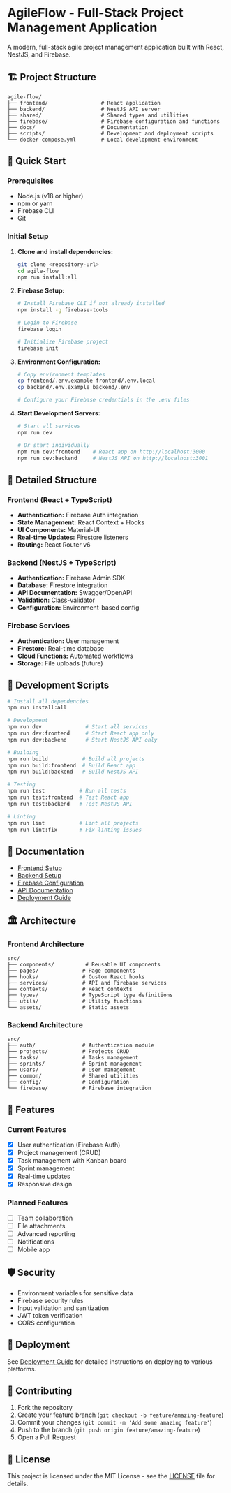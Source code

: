 # AgileFlow - Full-Stack Project Management Application

A modern, full-stack agile project management application built with React, NestJS, and Firebase.

## 🏗️ Project Structure

```
agile-flow/
├── frontend/                 # React application
├── backend/                  # NestJS API server
├── shared/                   # Shared types and utilities
├── firebase/                 # Firebase configuration and functions
├── docs/                     # Documentation
├── scripts/                  # Development and deployment scripts
└── docker-compose.yml        # Local development environment
```

## 🚀 Quick Start

### Prerequisites

- Node.js (v18 or higher)
- npm or yarn
- Firebase CLI
- Git

### Initial Setup

1. **Clone and install dependencies:**
   ```bash
   git clone <repository-url>
   cd agile-flow
   npm run install:all
   ```

2. **Firebase Setup:**
   ```bash
   # Install Firebase CLI if not already installed
   npm install -g firebase-tools
   
   # Login to Firebase
   firebase login
   
   # Initialize Firebase project
   firebase init
   ```

3. **Environment Configuration:**
   ```bash
   # Copy environment templates
   cp frontend/.env.example frontend/.env.local
   cp backend/.env.example backend/.env
   
   # Configure your Firebase credentials in the .env files
   ```

4. **Start Development Servers:**
   ```bash
   # Start all services
   npm run dev
   
   # Or start individually
   npm run dev:frontend    # React app on http://localhost:3000
   npm run dev:backend     # NestJS API on http://localhost:3001
   ```

## 📁 Detailed Structure

### Frontend (React + TypeScript)
- **Authentication:** Firebase Auth integration
- **State Management:** React Context + Hooks
- **UI Components:** Material-UI
- **Real-time Updates:** Firestore listeners
- **Routing:** React Router v6

### Backend (NestJS + TypeScript)
- **Authentication:** Firebase Admin SDK
- **Database:** Firestore integration
- **API Documentation:** Swagger/OpenAPI
- **Validation:** Class-validator
- **Configuration:** Environment-based config

### Firebase Services
- **Authentication:** User management
- **Firestore:** Real-time database
- **Cloud Functions:** Automated workflows
- **Storage:** File uploads (future)

## 🔧 Development Scripts

```bash
# Install all dependencies
npm run install:all

# Development
npm run dev              # Start all services
npm run dev:frontend     # Start React app only
npm run dev:backend      # Start NestJS API only

# Building
npm run build           # Build all projects
npm run build:frontend  # Build React app
npm run build:backend   # Build NestJS API

# Testing
npm run test           # Run all tests
npm run test:frontend  # Test React app
npm run test:backend   # Test NestJS API

# Linting
npm run lint           # Lint all projects
npm run lint:fix       # Fix linting issues
```

## 📖 Documentation

- [Frontend Setup](./frontend/README.md)
- [Backend Setup](./backend/README.md)
- [Firebase Configuration](./docs/firebase-setup.md)
- [API Documentation](./docs/api.md)
- [Deployment Guide](./docs/deployment.md)

## 🏛️ Architecture

### Frontend Architecture
```
src/
├── components/          # Reusable UI components
├── pages/              # Page components
├── hooks/              # Custom React hooks
├── services/           # API and Firebase services
├── contexts/           # React contexts
├── types/              # TypeScript type definitions
├── utils/              # Utility functions
└── assets/             # Static assets
```

### Backend Architecture
```
src/
├── auth/               # Authentication module
├── projects/           # Projects CRUD
├── tasks/              # Tasks management
├── sprints/            # Sprint management
├── users/              # User management
├── common/             # Shared utilities
├── config/             # Configuration
└── firebase/           # Firebase integration
```

## 🎯 Features

### Current Features
- [x] User authentication (Firebase Auth)
- [x] Project management (CRUD)
- [x] Task management with Kanban board
- [x] Sprint management
- [x] Real-time updates
- [x] Responsive design

### Planned Features
- [ ] Team collaboration
- [ ] File attachments
- [ ] Advanced reporting
- [ ] Notifications
- [ ] Mobile app

## 🛡️ Security

- Environment variables for sensitive data
- Firebase security rules
- Input validation and sanitization
- JWT token verification
- CORS configuration

## 🚀 Deployment

See [Deployment Guide](./docs/deployment.md) for detailed instructions on deploying to various platforms.

## 🤝 Contributing

1. Fork the repository
2. Create your feature branch (`git checkout -b feature/amazing-feature`)
3. Commit your changes (`git commit -m 'Add some amazing feature'`)
4. Push to the branch (`git push origin feature/amazing-feature`)
5. Open a Pull Request

## 📄 License

This project is licensed under the MIT License - see the [LICENSE](LICENSE) file for details.
